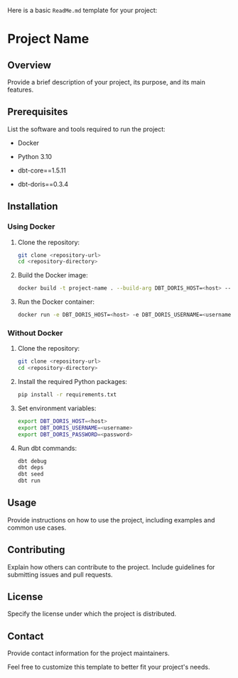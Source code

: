 Here is a basic `ReadMe.md` template for your project:

# Project Name

## Overview

Provide a brief description of your project, its purpose, and its main features.

## Prerequisites

List the software and tools required to run the project:


- Docker

- Python 3.10
- dbt-core==1.5.11
- dbt-doris==0.3.4

## Installation

### Using Docker

1. Clone the repository:
    ```sh
    git clone <repository-url>
    cd <repository-directory>
    ```

2. Build the Docker image:
    ```sh
    docker build -t project-name . --build-arg DBT_DORIS_HOST=<host> --build-arg DBT_DORIS_USERNAME=<username> --build-arg DBT_DORIS_PASSWORD=<password>
    ```

3. Run the Docker container:
    ```sh
    docker run -e DBT_DORIS_HOST=<host> -e DBT_DORIS_USERNAME=<username> -e DBT_DORIS_PASSWORD=<password> project-name
    ```

### Without Docker

1. Clone the repository:
    ```sh
    git clone <repository-url>
    cd <repository-directory>
    ```

2. Install the required Python packages:
    ```sh
    pip install -r requirements.txt
    ```

3. Set environment variables:
    ```sh
    export DBT_DORIS_HOST=<host>
    export DBT_DORIS_USERNAME=<username>
    export DBT_DORIS_PASSWORD=<password>
    ```

4. Run dbt commands:
    ```sh
    dbt debug
    dbt deps
    dbt seed
    dbt run
    ```

## Usage

Provide instructions on how to use the project, including examples and common use cases.

## Contributing

Explain how others can contribute to the project. Include guidelines for submitting issues and pull requests.

## License

Specify the license under which the project is distributed.

## Contact

Provide contact information for the project maintainers.

Feel free to customize this template to better fit your project's needs.

